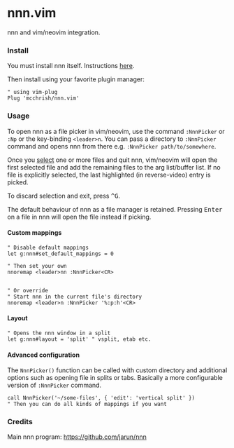 # nnn.vim

nnn and vim/neovim integration.

### Install

You must install nnn itself. Instructions
[here](https://github.com/jarun/nnn#installation).

Then install using your favorite plugin manager:

```vim
" using vim-plug
Plug 'mcchrish/nnn.vim'
```

### Usage

To open nnn as a file picker in vim/neovim, use the command `:NnnPicker` or
`:Np` or the key-binding `<leader>n`. You can pass a directory to `:NnnPicker`
command and opens nnn from there e.g. `:NnnPicker path/to/somewhere`.

Once you [select](https://github.com/jarun/nnn#selection) one or more files and
quit nnn, vim/neovim will open the first selected file and add the remaining
files to the arg list/buffer list. If no file is explicitly selected, the last
highlighted (in reverse-video) entry is picked.

To discard selection and exit, press <kbd>^G</kbd>.

The default behaviour of nnn as a file manager is retained. Pressing
<kbd>Enter</kbd> on a file in nnn will open the file instead if picking.

#### Custom mappings

```vim
" Disable default mappings
let g:nnn#set_default_mappings = 0

" Then set your own
nnoremap <leader>nn :NnnPicker<CR>


" Or override
" Start nnn in the current file's directory
nnoremap <leader>n :NnnPicker '%:p:h'<CR>
```

#### Layout

```vim
" Opens the nnn window in a split
let g:nnn#layout = 'split' " vsplit, etab etc.
```

#### Advanced configuration

The `NnnPicker()` function can be called with custom directory and additional
options such as opening file in splits or tabs. Basically a more configurable
version of `:NnnPicker` command.

```vim
call NnnPicker('~/some-files', { 'edit': 'vertical split' })
" Then you can do all kinds of mappings if you want
```

### Credits

Main nnn program: https://github.com/jarun/nnn
